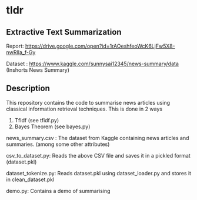 # tldr
## Extractive Text Summarization

Report: https://drive.google.com/open?id=1rAOeshfeoWcK6LjFw5X8-nwRlIa_f-Gy

Dataset : https://www.kaggle.com/sunnysai12345/news-summary/data (Inshorts News Summary)

## Description
This repository contains the code to summarise news articles using classical information retrieval techniques. This is done in 2 ways
1. TfIdf (see tfidf.py)
2. Bayes Theorem (see bayes.py)

news_summary.csv : The dataset from Kaggle containing news articles and summaries. (among some other attributes)

csv_to_dataset.py: Reads the above CSV file and saves it in a pickled format (dataset.pkl)

dataset_tokenize.py: Reads dataset.pkl using dataset_loader.py and stores it in clean_dataset.pkl

demo.py: Contains a demo of summarising

 

